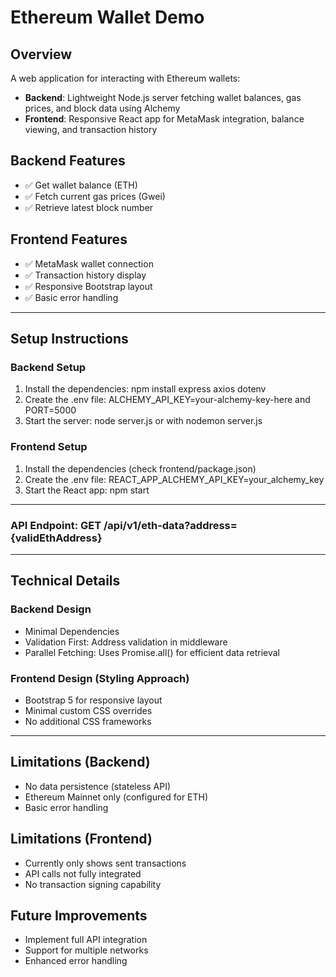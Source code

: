 # Ethereum Wallet Demo

## Overview
A web application for interacting with Ethereum wallets:
- **Backend**: Lightweight Node.js server fetching wallet balances, gas prices, and block data using Alchemy
- **Frontend**: Responsive React app for MetaMask integration, balance viewing, and transaction history

## Backend Features
- ✅ Get wallet balance (ETH)
- ✅ Fetch current gas prices (Gwei)
- ✅ Retrieve latest block number

## Frontend Features
- ✅ MetaMask wallet connection
- ✅ Transaction history display
- ✅ Responsive Bootstrap layout
- ✅ Basic error handling

---

## Setup Instructions

### Backend Setup
1. Install the dependencies: npm install express axios dotenv
2. Create the .env file: ALCHEMY_API_KEY=your-alchemy-key-here and PORT=5000
3. Start the server: node server.js or with nodemon server.js

### Frontend Setup
1. Install the dependencies (check frontend/package.json)
2. Create the .env file: REACT_APP_ALCHEMY_API_KEY=your_alchemy_key
3. Start the React app: npm start

---

### API Endpoint: GET /api/v1/eth-data?address={validEthAddress}

---

## Technical Details

### Backend Design
- Minimal Dependencies
- Validation First: Address validation in middleware
- Parallel Fetching: Uses Promise.all() for efficient data retrieval

### Frontend Design (Styling Approach)
- Bootstrap 5 for responsive layout
- Minimal custom CSS overrides
- No additional CSS frameworks

---

## Limitations (Backend)
- No data persistence (stateless API)
- Ethereum Mainnet only (configured for ETH)
- Basic error handling

## Limitations (Frontend)
- Currently only shows sent transactions
- API calls not fully integrated
- No transaction signing capability

## Future Improvements
- Implement full API integration
- Support for multiple networks
- Enhanced error handling
